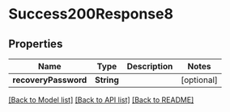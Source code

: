 # Success200Response8

## Properties
Name | Type | Description | Notes
------------ | ------------- | ------------- | -------------
**recoveryPassword** | **String** |  | [optional] 

[[Back to Model list]](../README.md#documentation-for-models) [[Back to API list]](../README.md#documentation-for-api-endpoints) [[Back to README]](../README.md)


